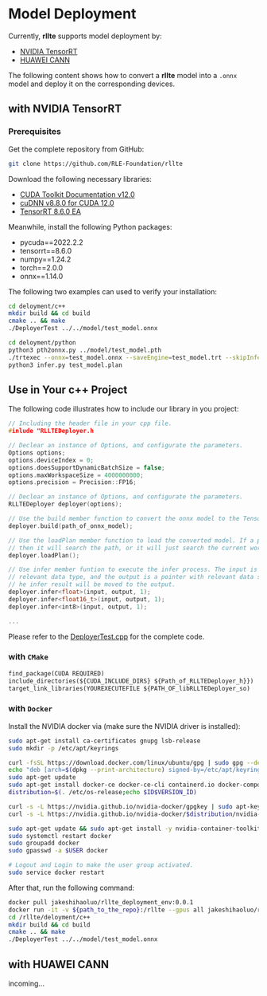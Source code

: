 # Model Deployment

Currently, **rllte** supports model deployment by:

- [NVIDIA TensorRT](https://developer.nvidia.com/zh-cn/tensorrt)
- [HUAWEI CANN](https://www.hiascend.com/zh/software/cann)

The following content shows how to convert a **rllte** model into a `.onnx` model and deploy it on the corresponding devices.

## with NVIDIA TensorRT

### Prerequisites
Get the complete repository from GitHub:
``` sh
git clone https://github.com/RLE-Foundation/rllte
```

Download the following necessary libraries:

- [CUDA Toolkit Documentation v12.0](https://docs.nvidia.com/cuda/archive/12.0.0/cuda-installation-guide-linux/index.html)
- [cuDNN v8.8.0 for CUDA 12.0](https://docs.nvidia.com/deeplearning/cudnn/install-guide/index.html)
- [TensorRT 8.6.0 EA](https://docs.nvidia.com/deeplearning/tensorrt/archives/tensorrt-860-ea/quick-start-guide/index.html)

Meanwhile, install the following Python packages:

- pycuda==2022.2.2
- tensorrt==8.6.0
- numpy==1.24.2
- torch==2.0.0
- onnx==1.14.0

The following two examples can used to verify your installation:

``` sh title="C++ Port"
cd deloyment/c++
mkdir build && cd build
cmake .. && make
./DeployerTest ../../model/test_model.onnx
```

``` sh title="Python Port"
cd deloyment/python
python3 pth2onnx.py ../model/test_model.pth
./trtexec --onnx=test_model.onnx --saveEngine=test_model.trt --skipInference
python3 infer.py test_model.plan
```

## Use in Your c++ Project
The following code illustrates how to include our library in you project:
``` c++ title="example.cpp"
// Including the header file in your cpp file.
#inlude "RLLTEDeployer.h

// Declear an instance of Options, and configurate the parameters.
Options options;
options.deviceIndex = 0;  
options.doesSupportDynamicBatchSize = false;  
options.maxWorkspaceSize = 4000000000; 
options.precision = Precision::FP16;

// Declear an instance of Options, and configurate the parameters.
RLLTEDeployer deployer(options);

// Use the build member function to convert the onnx model to the TensorRT static model (plan).
deployer.build(path_of_onnx_model);

// Use the loadPlan member function to load the converted model. If a path is given, 
// then it will search the path, or it will just search the current working directory.
deployer.loadPlan();

// Use infer member funtion to execute the infer process. The input is the tensor with 
// relevant data type, and the output is a pointer with relevant data size and data type. T
// he infer result will be moved to the output.
deployer.infer<float>(input, output, 1);
deployer.infer<float16_t>(input, output, 1);
deployer.infer<int8>(input, output, 1);

...
```
Please refer to the [DeployerTest.cpp](https://github.com/RLE-Foundation/rllte/blob/main/deployment/c%2B%2B/DeployerTest.cpp) for the complete code.

### with `CMake`
``` txt title="CMakeLists.txt"
find_package(CUDA REQUIRED)
include_directories(${CUDA_INCLUDE_DIRS} ${Path_of_RLLTEDeployer_h}})
target_link_libraries(YOUREXECUTEFILE ${PATH_OF_libRLLTEDeployer_so)
```

### with `Docker`
Install the NVIDIA docker via (make sure the NVIDIA driver is installed):
``` sh title="install_docker.sh"
sudo apt-get install ca-certificates gnupg lsb-release
sudo mkdir -p /etc/apt/keyrings

curl -fsSL https://download.docker.com/linux/ubuntu/gpg | sudo gpg --dearmor -o /etc/apt/keyrings/docker.gpg
echo "deb [arch=$(dpkg --print-architecture) signed-by=/etc/apt/keyrings/docker.gpg] https://download.docker.com/linux/ubuntu $(lsb_release -cs) stable" | sudo tee /etc/apt/sources.list.d/docker.list > /dev/null
sudo apt-get update
sudo apt-get install docker-ce docker-ce-cli containerd.io docker-compose-plugin 
distribution=$(. /etc/os-release;echo $ID$VERSION_ID)

curl -s -L https://nvidia.github.io/nvidia-docker/gpgkey | sudo apt-key add -
curl -s -L https://nvidia.github.io/nvidia-docker/$distribution/nvidia-docker.list | sudo tee /etc/apt/sources.list.d/nvidia-docker.list

sudo apt-get update && sudo apt-get install -y nvidia-container-toolkit
sudo systemctl restart docker
sudo groupadd docker
sudo gpasswd -a $USER docker

# Logout and Login to make the user group activated.
sudo service docker restart
```

After that, run the following command:
``` sh title="run_docker.sh"
docker pull jakeshihaoluo/rllte_deployment_env:0.0.1
docker run -it -v ${path_to_the_repo}:/rllte --gpus all jakeshihaoluo/rllte_deployment_env:0.0.1
cd /rllte/deloyment/c++
mkdir build && cd build
cmake .. && make
./DeployerTest ../../model/test_model.onnx
```

## with HUAWEI CANN
incoming...